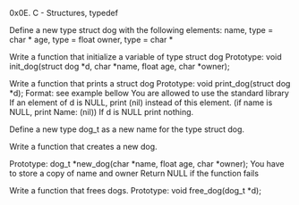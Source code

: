 0x0E. C - Structures, typedef

Define a new type struct dog with the following elements:
name, type = char * age, type = float owner, type = char *

Write a function that initialize a variable of type struct dog
Prototype: void init_dog(struct dog *d, char *name, float age, char *owner);

Write a function that prints a struct dog
Prototype: void print_dog(struct dog *d); Format: see example bellow You are allowed to use the standard library If an element of d is NULL, print (nil) instead of this element. (if name is NULL, print Name: (nil)) If d is NULL print nothing.

Define a new type dog_t as a new name for the type struct dog.

Write a function that creates a new dog.

Prototype: dog_t *new_dog(char *name, float age, char *owner); You have to store a copy of name and owner Return NULL if the function fails

Write a function that frees dogs.
Prototype: void free_dog(dog_t *d);
